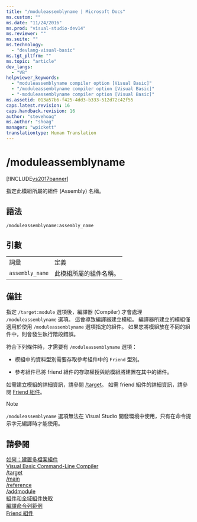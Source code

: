 ```yaml
---
title: "/moduleassemblyname | Microsoft Docs"
ms.custom: ""
ms.date: "11/24/2016"
ms.prod: "visual-studio-dev14"
ms.reviewer: ""
ms.suite: ""
ms.technology: 
  - "devlang-visual-basic"
ms.tgt_pltfrm: ""
ms.topic: "article"
dev_langs: 
  - "VB"
helpviewer_keywords: 
  - "moduleassemblyname compiler option [Visual Basic]"
  - "/moduleassemblyname compiler option [Visual Basic]"
  - "-moduleassemblyname compiler option [Visual Basic]"
ms.assetid: 013a57b6-f425-4dd3-b333-512d72c42f55
caps.latest.revision: 16
caps.handback.revision: 16
author: "stevehoag"
ms.author: "shoag"
manager: "wpickett"
translationtype: Human Translation
---
```

# /moduleassemblyname
[!INCLUDE[vs2017banner](../../../csharp/includes/vs2017banner.md)]

指定此模組所屬的組件 \(Assembly\) 名稱。  
  
## 語法  
  
```  
/moduleassemblyname:assembly_name  
```  
  
## 引數  
  
|||  
|-|-|  
|詞彙|定義|  
|`assembly_name`|此模組所屬的組件名稱。|  
  
## 備註  
 指定 `/target:module` 選項後，編譯器 \(Compiler\) 才會處理 `/moduleassemblyname` 選項。  這會導致編譯器建立模組。  編譯器所建立的模組僅適用於使用 `/moduleassemblyname` 選項指定的組件。  如果您將模組放在不同的組件中，則會發生執行階段錯誤。  
  
 符合下列條件時，才需要有 `/moduleassemblyname` 選項：  
  
-   模組中的資料型別需要存取參考組件中的 `Friend` 型別。  
  
-   參考組件已將 friend 組件的存取權授與給模組將建置在其中的組件。  
  
 如需建立模組的詳細資訊，請參閱 [\/target](../../../visual-basic/reference/command-line-compiler/target.md)。  如需 friend 組件的詳細資訊，請參閱 [Friend 組件](../Topic/Friend%20Assemblies%20\(C%23%20and%20Visual%20Basic\).md)。  
  
> [!NOTE]
>  `/moduleassemblyname` 選項無法在 Visual Studio 開發環境中使用，只有在命令提示字元編譯時才能使用。  
  
## 請參閱  
 [如何：建置多檔案組件](../Topic/How%20to:%20Build%20a%20Multifile%20Assembly.md)   
 [Visual Basic Command\-Line Compiler](../../../visual-basic/reference/command-line-compiler/index.md)   
 [\/target](../../../visual-basic/reference/command-line-compiler/target.md)   
 [\/main](../../../visual-basic/reference/command-line-compiler/main.md)   
 [\/reference](../../../visual-basic/reference/command-line-compiler/reference.md)   
 [\/addmodule](../../../visual-basic/reference/command-line-compiler/addmodule.md)   
 [組件和全域組件快取](../Topic/Assemblies%20and%20the%20Global%20Assembly%20Cache%20\(C%23%20and%20Visual%20Basic\).md)   
 [編譯命令列範例](../../../visual-basic/reference/command-line-compiler/sample-compilation-command-lines.md)   
 [Friend 組件](../Topic/Friend%20Assemblies%20\(C%23%20and%20Visual%20Basic\).md)